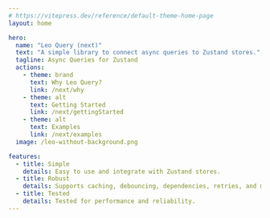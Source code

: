 ```yaml
---
# https://vitepress.dev/reference/default-theme-home-page
layout: home

hero:
  name: "Leo Query (next)"
  text: "A simple library to connect async queries to Zustand stores."
  tagline: Async Queries for Zustand
  actions:
    - theme: brand
      text: Why Leo Query?
      link: /next/why
    - theme: alt
      text: Getting Started
      link: /next/gettingStarted
    - theme: alt
      text: Examples
      link: /next/examples
  image: /leo-without-background.png

features:
  - title: Simple
    details: Easy to use and integrate with Zustand stores.
  - title: Robust
    details: Supports caching, debouncing, dependencies, retries, and more.
  - title: Tested
    details: Tested for performance and reliability.
---
```


